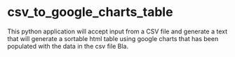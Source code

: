 csv_to_google_charts_table
==========================

This python application will accept input from a CSV file and generate a text that will generate a sortable html table using google charts that has been populated with the data in the csv file
Bla.

